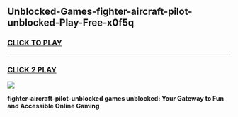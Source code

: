 
## Unblocked-Games-fighter-aircraft-pilot-unblocked-Play-Free-x0f5q
<h3>
<a href="https://premium76.site?title=fighter-aircraft-pilot-unblocked&ref=21A">CLICK TO PLAY</a></h3>
<hr>

<h3>
<a href="https://premium76.site?title=fighter-aircraft-pilot-unblocked&ref=21A">CLICK 2 PLAY</a>
  
</h3>

<a href="https://premium76.site?title=fighter-aircraft-pilot-unblocked&ref=21A"><img src="https://clearcache.store/games.png"></a>


**fighter-aircraft-pilot-unblocked games unblocked: Your Gateway to Fun and Accessible Online Gaming**
